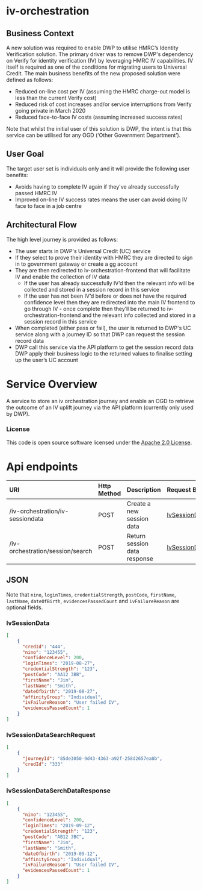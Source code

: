 
# iv-orchestration

## Business Context
A new solution was required to enable DWP to utilise HMRC’s Identity Verification solution. The primary driver was to remove DWP's dependency on Verify for identity verification (IV) by leveraging HMRC IV capabilities. IV itself is required as one of the conditions for migrating users to Universal Credit.
The main business benefits of the new proposed solution were defined as follows:
* Reduced on-line cost per IV (assuming the HMRC charge-out model is less than the current Verify cost)
* Reduced risk of cost increases and/or service interruptions from Verify going private in March 2020
* Reduced face-to-face IV costs (assuming increased success rates)

Note that whilst the initial user of this solution is DWP, the intent is that this service can be utilised for any OGD (‘Other Government Department’).

## User Goal
The target user set is individuals only and it will provide the following user benefits:
* Avoids having to complete IV again if they've already successfully passed HMRC IV
* Improved on-line IV success rates means the user can avoid doing IV face to face in a job centre

## Architectural Flow
The high level journey is provided as follows:
* The user starts in DWP's Universal Credit (UC) service
* If they select to prove their identity with HMRC they are directed to sign in to government gateway or create a gg account
* They are then redirected to iv-orchestration-frontend  that will facilitate IV and enable the collection of IV data 
    * If the user has already successfully IV’d then the relevant info will be collected and stored in a session record in this service
    * If the user has not been IV’d before or does not have the required confidence level then they are redirected into the main IV frontend to go through IV - once complete then they’ll be returned to iv-orchestration-frontend and the relevant info collected and stored in a session record in this service
* When completed (either pass or fail), the user is returned to DWP's UC service along with a journey ID so that DWP can request the session record data
* DWP call this service via the API platform to get the session record data
DWP apply their business logic to the returned values to finalise setting up the user’s UC account

# Service Overview
A service to store an iv orchestration journey and enable an OGD to retrieve the outcome of an IV uplift journey via the API platform (currently only used by DWP).

### License

This code is open source software licensed under the [Apache 2.0 License]("http://www.apache.org/licenses/LICENSE-2.0.html").

# Api endpoints

| URI                              | Http Method |Description                  |Request Body                                                           | Response Body                                                             | Statuses       |
|:---------------------------------|:------------|:----------------------------|:----------------------------------------------------------------------|---------------------------------------------------------------------------|----------------|
|/iv-orchestration/iv-sessiondata  |POST         |Create a new session data    |[IvSessionData](#user-content-ivsessiondata)                           |                                                                           |201,401,500     |
|/iv-orchestration/session/search  |POST         |Return session data response |[IvSessionDataSearchRequest](#user-content-ivsessiondatasearchrequest) |[IvSessionDataSerchDataResponse](#user-content-ivsessiondatasearchresponse)|201,401,500     |

## JSON

Note that `nino`, `loginTimes`, `credentialStrength`, `postCode`, `firstName`, `lastName`, `dateOfBirth`, `evidencesPassedCount` and `ivFailureReason` are optional fields.

### IvSessionData

```json
[
    {
      "credId": "444",
      "nino": "123455",
      "confidenceLevel": 200,
      "loginTimes": "2019-08-27",
      "credentialStrength": "123",
      "postCode": "AA12 3BB",
      "firstName": "Jim",
      "lastName": "Smith",
      "dateOfbirth": "2019-08-27",
      "affinityGroup": "Individual",
      "ivFailureReason": "User failed IV",
      "evidencesPassedCount": 1
    }
]
```

### IvSessionDataSearchRequest

```json
[
    {
      "journeyId": "85de3050-9d43-4363-a92f-258d2657ea8b",
      "credId": "333"
    }
]
```

### IvSessionDataSerchDataResponse

```json
[
    {
      "nino": "123455",
      "confidenceLevel": 200,
      "loginTimes": "2019-09-12",
      "credentialStrength": "123",
      "postCode": "AB12 3BC",
      "firstName": "Jim",
      "lastName": "Smith",
      "dateOfbirth": "2019-09-12",
      "affinityGroup": "Individual",
      "ivFailureReason": "User failed IV",
      "evidencesPassedCount": 1
    }
]
```
